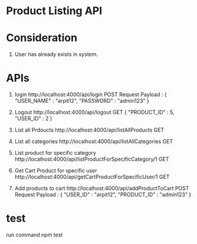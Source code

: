 # Product Listing API

# Consideration
1) User has already exists in system. 




#  APIs

 1) login
http://localhost:4000/api/login
POST
Request Payload :
{
    "USER_NAME" : "arpit12",
    "PASSWORD" :  "admin123"
}

2) Logout
http://localhost:4000/api/logout
GET
{
    "PRODUCT_ID" : 5,
    "USER_ID" :  2
}

3) List all Prdoucts
http://localhost:4000/api/listAllProducts
GET

4) List all categories
http://localhost:4000/api/listAllCategories
GET

5) List product for specific category
http://localhost:4000/api/listProductForSpecificCategory/1
GET

6) Get Cart Product for specific user
http://localhost:4000/api/getCartProductForSpecificUser/1
GET

7) Add products to cart
http://localhost:4000/api/addProductToCart
POST
Request Payload :
{
    "USER_ID" : "arpit12",
    "PRODUCT_ID" :  "admin123"
}



# test

run command npm test